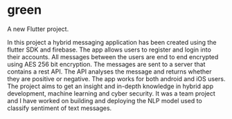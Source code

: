 # green

A new Flutter project.

In this project a hybrid messaging application has been created using the flutter SDK and firebase. The app allows users to register and login into their accounts. All messages between the users are end to end encrypted using AES 256 bit encryption. The messages are sent to a server that contains a rest API. The API analyses the message and returns whether they are positive or negative. The app works for both android and iOS users. The project aims to get an insight and in-depth knowledge in hybrid app development, machine learning and cyber security. It was a team project and I have worked on building and deploying the NLP model used to classify sentiment of text messages.

